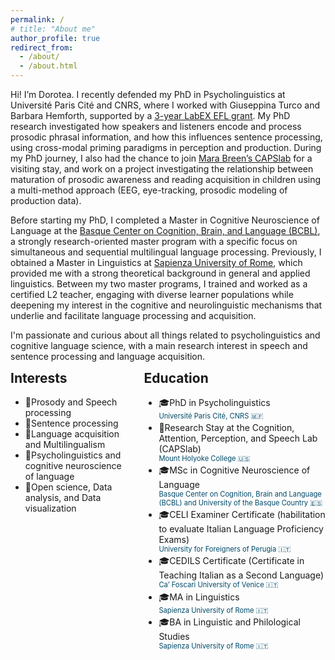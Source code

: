 ```yaml
---
permalink: /
# title: "About me"
author_profile: true
redirect_from: 
  - /about/
  - /about.html
---
```


Hi! I’m Dorotea. I recently defended my PhD in Psycholinguistics at Université Paris Cité and CNRS, where I worked with Giuseppina Turco and Barbara Hemforth, supported by a [3-year LabEX EFL grant](https://www.labex-efl.fr/post/job-offer-phd-in-experimental-linguistics).
My PhD research investigated how speakers and listeners encode and process prosodic phrasal information, and how this influences sentence processing, using cross-modal priming paradigms in perception and production.
During my PhD journey, I also had the chance to join [Mara Breen’s CAPSlab](https://sites.google.com/mtholyoke.edu/mbreen/research) for a visiting stay, and work on a project investigating the relationship between maturation of prosodic awareness and reading acquisition in children using a multi-method approach (EEG, eye-tracking, prosodic modeling of production data).

Before starting my PhD, I completed a Master in Cognitive Neuroscience of Language at the [Basque Center on Cognition, Brain, and Language (BCBL)](https://www.bcbl.eu/en), a strongly research-oriented master program with a specific focus on simultaneous and sequential multilingual language processing. Previously, I obtained a Master in Linguistics at [Sapienza University of Rome](), which provided me with a strong theoretical background in general and applied linguistics. 
Between my two master programs, I trained and worked as a certified L2 teacher, engaging with diverse learner populations while deepening my interest in the cognitive and neurolinguistic mechanisms that underlie and facilitate language processing and acquisition. 

I'm passionate and curious about all things related to psycholinguistics and cognitive language science, with a main research interest in speech and sentence processing and language acquisition.


<!-- Two-column responsive layout -->
<div style="display: flex; flex-wrap: wrap; gap: 20px;">
<div style="flex: 38 1 0; min-width: 150px;">
    <!-- Interests HTML -->
    <h2 style="margin-top:0;">Interests</h2>
  <ul class="fa-ul">
    <li><span class="fa-li">📖</span>Prosody and Speech processing</li>
    <li><span class="fa-li">📖</span>Sentence processing</li>
    <li><span class="fa-li">📖</span>Language acquisition and Multilingualism</li>
    <li><span class="fa-li">📖</span>Psycholinguistics and cognitive neuroscience of language</li>
    <li><span class="fa-li">📖</span>Open science, Data analysis, and Data visualization</li>
    </ul>
</div>
<div style="flex: 57 1 0; min-width: 250px;">
<h2 style="margin-top:0;">Education</h2>
<ul class="fa-ul">
  <li><span class="fa-li">🎓</span>PhD in Psycholinguistics
    <span style="display:block; margin-bottom:0.2em; font-size:0.8em; color:#004a69">Université Paris Cité, CNRS 🇲🇫</span></li>
  <li><span class="fa-li">📍</span>Research Stay at the Cognition, Attention, Perception, and Speech Lab (CAPSlab)
    <span style="display:block; margin-bottom:0.2em; font-size:0.8em; color:#004a69">Mount Holyoke College 🇺🇸</span></li>
  <li><span class="fa-li">🎓</span>MSc in Cognitive Neuroscience of Language
    <span style="display:block; margin-bottom:0.2em; font-size:0.8em; color:#004a69">Basque Center on Cognition, Brain and Language (BCBL) and University of the Basque Country󠁥 🇪🇸</span></li>
  <li><span class="fa-li">🎓</span>CELI Examiner Certificate (habilitation to evaluate Italian Language Proficiency Exams)
    <span style="display:block; margin-bottom:0.2em; font-size:0.8em; color:#004a69">University for Foreigners of Perugia 🇮🇹</span></li>
  <li><span class="fa-li">🎓</span>CEDILS Certificate (Certificate in Teaching Italian as a Second Language)
    <span style="display:block; margin-bottom:0.2em; font-size:0.8em; color:#004a69">Ca’ Foscari University of Venice 🇮🇹</span></li>
  <li><span class="fa-li">🎓</span>MA in Linguistics
    <span style="display:block; margin-bottom:0.2em; font-size:0.8em; color:#004a69">Sapienza University of Rome 🇮🇹</span></li>
  <li><span class="fa-li">🎓</span>BA in Linguistic and Philological Studies
    <span style="display:block; margin-bottom:0.2em; font-size:0.8em; color:#004a69">Sapienza University of Rome 🇮🇹</span></li>
</ul>

</div>
</div>

<!-- # News -->

<!-- Inline CSS scoped to this section
<style>
.two-columns-local {
  display: flex;
  gap: 20px;
  flex-wrap: wrap;
  margin-bottom: 2rem;
}
.two-columns-local .column {
  flex: 1;
  min-width: 200px;
}
</style> -->